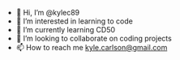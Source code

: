 - 👋 Hi, I’m @kylec89
- 👀 I’m interested in learning to code
- 🌱 I’m currently learning CD50
- 💞️ I’m looking to collaborate on coding projects
- 📫 How to reach me kyle.carlson@gmail.com

<!---
kylec89/kylec89 is a ✨ special ✨ repository because its `README.md` (this file) appears on your GitHub profile.
You can click the Preview link to take a look at your changes.
--->
